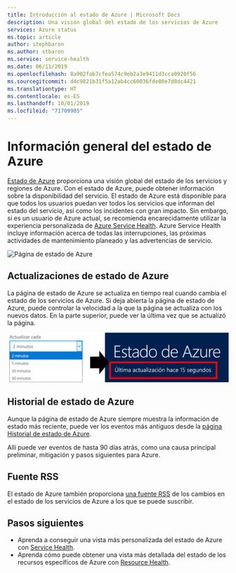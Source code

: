 ```yaml
---
title: Introducción al estado de Azure | Microsoft Docs
description: Una visión global del estado de los servicios de Azure
services: Azure status
ms.topic: article
author: stephbaron
ms.author: stbaron
ms.service: service-health
ms.date: 06/11/2019
ms.openlocfilehash: 8a902fab7cfea574c9eb2a3e9411d3cca0920f56
ms.sourcegitcommit: d4c9821b31f5a12ab4cc60036fde00e7d8dc4421
ms.translationtype: HT
ms.contentlocale: es-ES
ms.lasthandoff: 10/01/2019
ms.locfileid: "71709905"
---
```

# <a name="azure-status-overview"></a>Información general del estado de Azure

[Estado de Azure](https://status.azure.com/status/) proporciona una visión global del estado de los servicios y regiones de Azure. Con el estado de Azure, puede obtener información sobre la disponibilidad del servicio. El estado de Azure está disponible para que todos los usuarios puedan ver todos los servicios que informan del estado del servicio, así como los incidentes con gran impacto. Sin embargo, si es un usuario de Azure actual, se recomienda encarecidamente utilizar la experiencia personalizada de [Azure Service Health](https://aka.ms/azureservicehealth). Azure Service Health incluye información acerca de todas las interrupciones, las próximas actividades de mantenimiento planeado y las advertencias de servicio.

![Página de estado de Azure](./media/azure-status-overview/azure-status.PNG)

## <a name="azure-status-updates"></a>Actualizaciones de estado de Azure

La página de estado de Azure se actualiza en tiempo real cuando cambia el estado de los servicios de Azure. Si deja abierta la página de estado de Azure, puede controlar la velocidad a la que la página se actualiza con los nuevos datos. En la parte superior, puede ver la última vez que se actualizó la página.

![Actualización de estado de Azure](./media/azure-status-overview/update.PNG)

## <a name="azure-status-history"></a>Historial de estado de Azure

Aunque la página de estado de Azure siempre muestra la información de estado más reciente, puede ver los eventos más antiguos desde la [página Historial de estado de Azure](https://status.azure.com/status/history/).

Allí puede ver eventos de hasta 90 días atrás, como una causa principal preliminar, mitigación y pasos siguientes para Azure.

## <a name="rss-feed"></a>Fuente RSS

El estado de Azure también proporciona [una fuente RSS](https://status.azure.com/status/feed/) de los cambios en el estado de los servicios de Azure a los que se puede suscribir.

## <a name="next-steps"></a>Pasos siguientes

* Aprenda a conseguir una vista más personalizada del estado de Azure con [Service Health](./service-health-overview.md).
* Aprenda cómo puede obtener una vista más detallada del estado de los recursos específicos de Azure con [Resource Health](./resource-health-overview.md).
